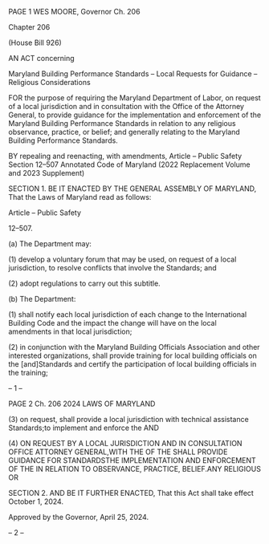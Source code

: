 PAGE 1
WES MOORE, Governor Ch. 206

Chapter 206

(House Bill 926)

AN ACT concerning

Maryland Building Performance Standards – Local Requests for Guidance –
Religious Considerations

FOR the purpose of requiring the Maryland Department of Labor, on request of a local
jurisdiction and in consultation with the Office of the Attorney General, to provide
guidance for the implementation and enforcement of the Maryland Building
Performance Standards in relation to any religious observance, practice, or belief;
and generally relating to the Maryland Building Performance Standards.

BY repealing and reenacting, with amendments,
Article – Public Safety
Section 12–507
Annotated Code of Maryland
(2022 Replacement Volume and 2023 Supplement)

SECTION 1. BE IT ENACTED BY THE GENERAL ASSEMBLY OF MARYLAND,
That the Laws of Maryland read as follows:

Article – Public Safety

12–507.

(a) The Department may:

(1) develop a voluntary forum that may be used, on request of a local
jurisdiction, to resolve conflicts that involve the Standards; and

(2) adopt regulations to carry out this subtitle.

(b) The Department:

(1) shall notify each local jurisdiction of each change to the International
Building Code and the impact the change will have on the local amendments in that local
jurisdiction;

(2) in conjunction with the Maryland Building Officials Association and
other interested organizations, shall provide training for local building officials on the
[and]Standards and certify the participation of local building officials in the training;

– 1 –

PAGE 2
Ch. 206 2024 LAWS OF MARYLAND

(3) on request, shall provide a local jurisdiction with technical assistance
Standards;to implement and enforce the AND

(4) ON REQUEST BY A LOCAL JURISDICTION AND IN CONSULTATION
OFFICE ATTORNEY GENERAL,WITH THE OF THE SHALL PROVIDE GUIDANCE FOR
STANDARDSTHE IMPLEMENTATION AND ENFORCEMENT OF THE IN RELATION TO
OBSERVANCE, PRACTICE, BELIEF.ANY RELIGIOUS OR

SECTION 2. AND BE IT FURTHER ENACTED, That this Act shall take effect
October 1, 2024.

Approved by the Governor, April 25, 2024.

– 2 –